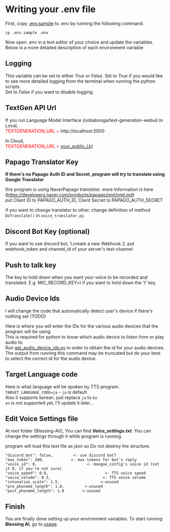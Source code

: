 # Writing your .env file

First, copy [.env.sample](../.env.sample) to .env by running the following command.

```cp .env.sample .env```

Now open .env in a text editor of your choice and update the variables. Below is a more detailed description of each environment variable

## Logging

This variable can be set to either _True_ or _False_. Set to _True_ if you would like to see more detailed logging from the terminal when running the python scripts.  
Set to _False_ if you want to disable logging.

## TextGen API Url

If you run Language Model Interface (oobabooga/text-generation-webui) In Local,  
<span style="color: red;">TEXTGENERATION_URL = </span> http://localhost:5000

In Cloud,  
<span style="color: red;">TEXTGENERATION_URL = </span>[ <u>your_public_Url</u>](screenshots/ColabApiServerUrl.png)

## Papago Translator Key

**If there's no Papago Auth ID and Secret, program will try to translate using Google Translator**  

this program is using NaverPapago translotor. more Information is here (https://developers.naver.com/products/papago/nmt/nmt.md)  
put Client ID to PAPAGO_AUTH_ID, Client Secret to PAPAGO_AUTH_SECRET  

if you want to change translator to other, change definition of method `DoTranslate()` in `voice_translator.py`  

## Discord Bot Key (optional)

if you want to use discord bot, 1.create a new Webhook 2. put webhook_token and channel_id of your server's text-channel

## Push to talk key

The key to hold down when you want your voice to be recorded and translated. E.g. MIC_RECORD_KEY=t if you want to hold down the 't' key.

## Audio Device Ids

I will change the code that automatically detect user's device if there's nothing set (TODO)

Here is where you will enter the IDs for the various audio devices that the program will be using.  
This is required for python to know which audio device to listen from or play audio to.  
Run [get_audio_device_ids.py](../src/modules/get_audio_device_ids.py) in order to obtain the id for your audio devices.  
The output from running this command may be truncated but do your best to select the correct id for the audio device.  

## Target Language code

Here is what language will be spoken by TTS program.  
`TARGET_LANGUAGE_CODE=ja` - `ja` is default  
Also it supports korean. just replace `ja` to `ko`  
`en` is not supported yet, I'll update it later...  

## Edit Voice Settings file

At root folder (Blessing-AI/), You can find ***Voice_settings.txt***. You can change the settings through it while program is running.

program will load this text file as json so Do not destroy the structure.

```
"discord_bot": false,         <- use discord bot?
"max_token": 200,            <- max tokens for bot's reply
"voice_id": 0,                      <- moegoe_config's voice id (set it 0, if you're not sure)
"voice_speed": 0.8,                         <- TTS voice speed
"voice_volume": 0.3,                       <- TTS voice volume
"intonation_scale": 1.5,                  <-unused
"pre_phoneme_length": 1.0,         <-unused
"post_phoneme_length": 1.0        <-unused
```

<!-- ## Voicevox Settings

Choose which speaker to use from Voicevox by updating VOICE_ID. 
Send a curl request to get a list of all speaker IDs and their corresponding speakers.
Replace <VOICEVOX_BASE_URL> with the url that Voicevox is hosted at.

```curl <VOICEVOX_BASE_URL>/speakers```

Feel free to adjust the scaling of the speaker's volume, speed or intonation as well.

## Subtitle Settings

RECORD_TIMEOUT is the max number of seconds for [Audio Subtitler](../src/subtitler.py) to listen for before passing the audio to Whisper.

PHRASE_TIMEOUT is the max number of seconds between subtitles before starting a new one.

REQUEST_TIMEOUT is the max number of seconds to wait for a translation response from Whisper before dropping the request.
This is useful if you do not want old subtitles that took too long to process to overwrite current ones.

OFFSET_X and OFFSET_Y is the number of pixels from the bottom middle of the screen for subtitles to be displayed.

SUBTITLE_FONT_SIZE and SUBTITLE_COLOR is self explanatory.

SUBTITLE_BG_COLOR is the background color of your subtitles

SACRIFICIAL_COLOR is the color that will be considered transparent. This is for the subtitles to appear without python's tkinter window showing up and blocking the screen.

SACRIFICIAL_COLOR can be set to the same color as SUBTITLE_BG_COLOR so that subtitles will not have a background color.
SUBTITLE_COLOR shouldn't be set to the same color as SACRIFICIAL_COLOR as this will cause your subtitles to be invisible.
 -->

## Finish

You are finally done setting up your environment variables. To start running **Blessing AI**, go to [usage](../README.md#Usage).
